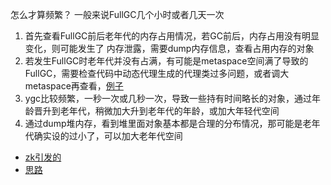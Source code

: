 怎么才算频繁？
一般来说FullGC几个小时或者几天一次

1. 首先查看FullGC前后老年代的内存占用情况，若GC前后，内存占用没有明显变化，则可能发生了
内存泄露，需要dump内存信息，查看占用内存的对象
2. 若发生FullGC时老年代并没有占满，有可能是metaspace空间满了导致的FullGC，需要检查代码中动态代理生成的代理类过多问题，或者调大metaspace再查看，[例子](https://isudox.com/2021/03/10/metaspace-threshold-fullgc-analyze/)
3. ygc比较频繁，一秒一次或几秒一次，导致一些持有时间略长的对象，通过年龄晋升到老年代，稍微加大升到老年代的年龄，或加大年轻代空间
4. 通过dump堆内存，看到堆里面对象基本都是合理的分布情况，那可能是老年代确实设的过小了，可以加大老年代空间

- [zk引发的](https://blog.csdn.net/qiubboy/article/details/117965200)
- [思路](https://www.jianshu.com/p/79fc0d77002e)
